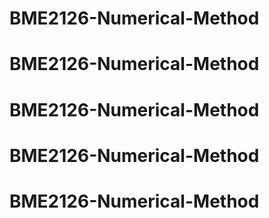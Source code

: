 # BME2126-Numerical-Method
# BME2126-Numerical-Method
# BME2126-Numerical-Method
# BME2126-Numerical-Method
# BME2126-Numerical-Method
